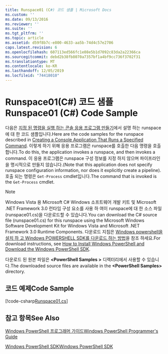 ```yaml
---
title: Runspace01 (C#) 코드 샘플 | Microsoft Docs
ms.custom: ''
ms.date: 09/13/2016
ms.reviewer: ''
ms.suite: ''
ms.tgt_pltfrm: ''
ms.topic: article
ms.assetid: d59f8b7c-e800-4633-aa5b-74d4c57e2706
caps.latest.revision: 6
ms.openlocfilehash: 607113ed566fc1e08e5b1d7092c83da2a22366ca
ms.sourcegitcommit: debd2b38fb8070a7357bf1a4bf9cc736f3702f31
ms.translationtype: MT
ms.contentlocale: ko-KR
ms.lasthandoff: 12/05/2019
ms.locfileid: "74418010"
---
```

# <a name="runspace01-c-code-sample"></a><span data-ttu-id="92a16-102">Runspace01(C#) 코드 샘플</span><span class="sxs-lookup"><span data-stu-id="92a16-102">Runspace01 (C#) Code Sample</span></span>

<span data-ttu-id="92a16-103">다음은 [지정 된 명령을 실행 하는 콘솔 응용 프로그램 만들기](/dotnet/csharp/programming-guide/inside-a-program/hello-world-your-first-program)에서 설명 하는 runspace에 대 한 코드 샘플입니다.</span><span class="sxs-lookup"><span data-stu-id="92a16-103">Here are the code samples for the runspace described in [Creating a Console Application That Runs a Specified Command](/dotnet/csharp/programming-guide/inside-a-program/hello-world-your-first-program).</span></span> <span data-ttu-id="92a16-104">이렇게 하기 위해 응용 프로그램은 runspace를 호출한 다음 명령을 호출 합니다.</span><span class="sxs-lookup"><span data-stu-id="92a16-104">To do this, the application invokes a runspace, and then invokes a command.</span></span> <span data-ttu-id="92a16-105">이 응용 프로그램은 runspace 구성 정보를 지정 하지 않으며 파이프라인을 명시적으로 만들지 않습니다.</span><span class="sxs-lookup"><span data-stu-id="92a16-105">(Note that this application does not specify runspace configuration information, nor does it explicitly create a pipeline).</span></span> <span data-ttu-id="92a16-106">호출 되는 명령은 `Get-Process` cmdlet입니다.</span><span class="sxs-lookup"><span data-stu-id="92a16-106">The command that is invoked is the `Get-Process` cmdlet.</span></span>

> [!NOTE]
> <span data-ttu-id="92a16-107">Windows Vista 용 Microsoft C# Windows 소프트웨어 개발 키트 및 Microsoft .NET Framework 3.0 런타임 구성 요소를 사용 하 여이 runspace에 대 한 소스 파일 (runspace01.cs)을 다운로드할 수 있습니다.</span><span class="sxs-lookup"><span data-stu-id="92a16-107">You can download the C# source file (runspace01.cs) for this runspace using the Microsoft Windows Software Development Kit for Windows Vista and Microsoft .NET Framework 3.0 Runtime Components.</span></span> <span data-ttu-id="92a16-108">다운로드 지침은 [Windows powershell을 설치 하 고 Windows POWERSHELL SDK를 다운로드 하는 방법](/powershell/scripting/developer/installing-the-windows-powershell-sdk)을 참조 하세요.</span><span class="sxs-lookup"><span data-stu-id="92a16-108">For download instructions, see [How to Install Windows PowerShell and Download the Windows PowerShell SDK](/powershell/scripting/developer/installing-the-windows-powershell-sdk).</span></span>
>
> <span data-ttu-id="92a16-109">다운로드 된 원본 파일은 **\<PowerShell Samples >** 디렉터리에서 사용할 수 있습니다.</span><span class="sxs-lookup"><span data-stu-id="92a16-109">The downloaded source files are available in the **\<PowerShell Samples>** directory.</span></span>

## <a name="code-sample"></a><span data-ttu-id="92a16-110">코드 예제</span><span class="sxs-lookup"><span data-stu-id="92a16-110">Code Sample</span></span>

[!code-csharp[Runspace01.cs](../../../../powershell-sdk-samples/SDK-2.0/csharp/Runspace01/Runspace01.cs#L11-L62 "Runspace01.cs")]

## <a name="see-also"></a><span data-ttu-id="92a16-111">참고 항목</span><span class="sxs-lookup"><span data-stu-id="92a16-111">See Also</span></span>

[<span data-ttu-id="92a16-112">Windows PowerShell 프로그래머 가이드</span><span class="sxs-lookup"><span data-stu-id="92a16-112">Windows PowerShell Programmer's Guide</span></span>](./windows-powershell-programmer-s-guide.md)

[<span data-ttu-id="92a16-113">Windows PowerShell SDK</span><span class="sxs-lookup"><span data-stu-id="92a16-113">Windows PowerShell SDK</span></span>](../windows-powershell-reference.md)
